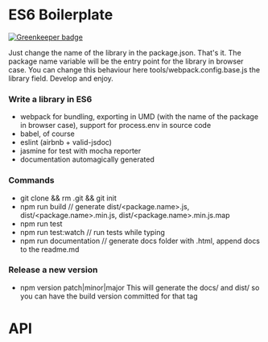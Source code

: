 # ES6 Boilerplate

[![Greenkeeper badge](https://badges.greenkeeper.io/D-Mobilelab/cordova-test-helper.svg)](https://greenkeeper.io/)

Just change the name of the library in the package.json. That's it. 
The package name variable will be the entry point for the library in browser case. 
You can change this behaviour here tools/webpack.config.base.js the library field.
Develop and enjoy.

### Write a library in ES6

-   webpack for bundling, exporting in UMD (with the name of the package in browser case), support for process.env in source code
-   babel, of course
-   eslint (airbnb + valid-jsdoc)
-   jasmine for test with mocha reporter
-   documentation automagically generated

### Commands

-   git clone <this repo> && rm .git && git init
-   npm run build // generate dist/&lt;package.name>.js, dist/&lt;package.name>.min.js, dist/&lt;package.name>.min.js.map 
-   npm run test
-   npm run test:watch    // run tests while typing
-   npm run documentation // generate docs folder with .html, append docs to the readme.md

### Release a new version

-   npm version patch|minor|major
    This will generate the docs/<version> and dist/<version>
    so you can have the build version committed for that tag

# API
